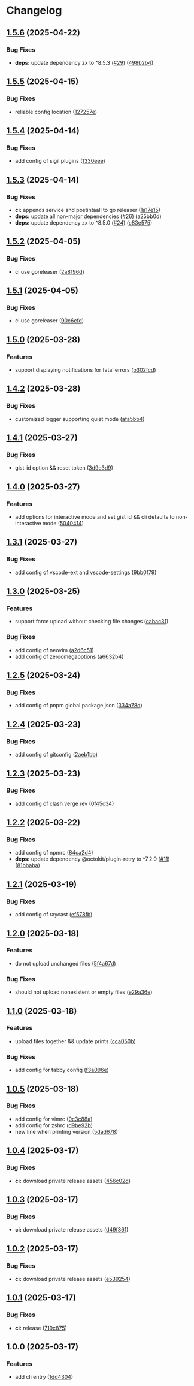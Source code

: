 # Changelog

## [1.5.6](https://github.com/GloryWong/updown/compare/v1.5.5...v1.5.6) (2025-04-22)


### Bug Fixes

* **deps:** update dependency zx to ^8.5.3 ([#29](https://github.com/GloryWong/updown/issues/29)) ([498b2b4](https://github.com/GloryWong/updown/commit/498b2b4df476d47ef04d74aeeaa8fbfbda879169))

## [1.5.5](https://github.com/GloryWong/updown/compare/v1.5.4...v1.5.5) (2025-04-15)


### Bug Fixes

* reliable config location ([127257e](https://github.com/GloryWong/updown/commit/127257ec67165cd98f2e0eda841469a4b197610a))

## [1.5.4](https://github.com/GloryWong/updown/compare/v1.5.3...v1.5.4) (2025-04-14)


### Bug Fixes

* add config of sigil plugins ([1330eee](https://github.com/GloryWong/updown/commit/1330eeefc65fc387b6f30b3d8703db33330ef868))

## [1.5.3](https://github.com/GloryWong/updown/compare/v1.5.2...v1.5.3) (2025-04-14)


### Bug Fixes

* **ci:** appends service and postintaall to go releaser ([1a17e15](https://github.com/GloryWong/updown/commit/1a17e1536d0c5773062b4de064a6498c11e83d94))
* **deps:** update all non-major dependencies ([#26](https://github.com/GloryWong/updown/issues/26)) ([a25bb0d](https://github.com/GloryWong/updown/commit/a25bb0d9d279b0fb77aa0496c525ca5ccfc20a76))
* **deps:** update dependency zx to ^8.5.0 ([#24](https://github.com/GloryWong/updown/issues/24)) ([c83e575](https://github.com/GloryWong/updown/commit/c83e575057abf20856d5172b80fb81b3c9db3c66))

## [1.5.2](https://github.com/GloryWong/updown/compare/v1.5.1...v1.5.2) (2025-04-05)


### Bug Fixes

* ci use goreleaser ([2a8196d](https://github.com/GloryWong/updown/commit/2a8196d9e3aa70a369631cd697f0bf261b6109ef))

## [1.5.1](https://github.com/GloryWong/updown/compare/v1.5.0...v1.5.1) (2025-04-05)


### Bug Fixes

* ci use goreleaser ([90c6cfd](https://github.com/GloryWong/updown/commit/90c6cfda4d3e7414f7d065255a2ed761f295f3e6))

## [1.5.0](https://github.com/GloryWong/updown/compare/v1.4.2...v1.5.0) (2025-03-28)


### Features

* support displaying notifications for fatal errors ([b302fcd](https://github.com/GloryWong/updown/commit/b302fcd895a7c8e211cee8621e05aa44b0b7b5bd))

## [1.4.2](https://github.com/GloryWong/updown/compare/v1.4.1...v1.4.2) (2025-03-28)


### Bug Fixes

* customized logger supporting quiet mode ([afa5bb4](https://github.com/GloryWong/updown/commit/afa5bb4e3ac83809dad1591909f2952c07d2d981))

## [1.4.1](https://github.com/GloryWong/updown/compare/v1.4.0...v1.4.1) (2025-03-27)


### Bug Fixes

* gist-id option && reset token ([3d9e3d9](https://github.com/GloryWong/updown/commit/3d9e3d97689c402ba08eb6e2c5de3c33a7871347))

## [1.4.0](https://github.com/GloryWong/updown/compare/v1.3.1...v1.4.0) (2025-03-27)


### Features

* add options for interactive mode and set gist id && cli defaults to non-interactive mode ([5040414](https://github.com/GloryWong/updown/commit/5040414379734af14e925c55a1e8bb65762a2b79))

## [1.3.1](https://github.com/GloryWong/updown/compare/v1.3.0...v1.3.1) (2025-03-27)


### Bug Fixes

* add config of vscode-ext and vscode-settings ([9bb0f79](https://github.com/GloryWong/updown/commit/9bb0f795a277f089dcf06c1aa1204709d302eec3))

## [1.3.0](https://github.com/GloryWong/updown/compare/v1.2.5...v1.3.0) (2025-03-25)


### Features

* support force upload without checking file changes ([cabac31](https://github.com/GloryWong/updown/commit/cabac317fceb330d9c88219c9664556c31eabc32))


### Bug Fixes

* add config of neovim ([a2d6c51](https://github.com/GloryWong/updown/commit/a2d6c51cebb626f24f6cc209bf9860fc05d9109c))
* add config of zeroomegaoptions ([a6632b4](https://github.com/GloryWong/updown/commit/a6632b48c9dc4a7cdee80d617b5de04dceaa93bd))

## [1.2.5](https://github.com/GloryWong/updown/compare/v1.2.4...v1.2.5) (2025-03-24)


### Bug Fixes

* add config of pnpm global package json ([334a78d](https://github.com/GloryWong/updown/commit/334a78d41a1a681f2ff343259ca6c488d1be5104))

## [1.2.4](https://github.com/GloryWong/updown/compare/v1.2.3...v1.2.4) (2025-03-23)


### Bug Fixes

* add config of gitconfig ([2aeb1bb](https://github.com/GloryWong/updown/commit/2aeb1bb7c73e24aaf365f4e258d1dd45e3547477))

## [1.2.3](https://github.com/GloryWong/updown/compare/v1.2.2...v1.2.3) (2025-03-23)


### Bug Fixes

* add config of clash verge rev ([0f45c34](https://github.com/GloryWong/updown/commit/0f45c34d89abc7769f9c847264242d666469eb2c))

## [1.2.2](https://github.com/GloryWong/updown/compare/v1.2.1...v1.2.2) (2025-03-22)


### Bug Fixes

* add config of npmrc ([84ca2d4](https://github.com/GloryWong/updown/commit/84ca2d466762b2e58ea4f1cef0d8433851f9ce13))
* **deps:** update dependency @octokit/plugin-retry to ^7.2.0 ([#11](https://github.com/GloryWong/updown/issues/11)) ([81bbaba](https://github.com/GloryWong/updown/commit/81bbababffaf12df3876c0e2f30c282c570d8b0a))

## [1.2.1](https://github.com/GloryWong/updown/compare/v1.2.0...v1.2.1) (2025-03-19)


### Bug Fixes

* add config of raycast ([ef578fb](https://github.com/GloryWong/updown/commit/ef578fbca81e4189068b5944d7395d472242245b))

## [1.2.0](https://github.com/GloryWong/updown/compare/v1.1.0...v1.2.0) (2025-03-18)


### Features

* do not upload unchanged files ([5f4a67d](https://github.com/GloryWong/updown/commit/5f4a67d81aaadd7278683ede2d81c996c15e76cb))


### Bug Fixes

* should not upload nonexistent or empty files ([e29a36e](https://github.com/GloryWong/updown/commit/e29a36e12a34a8be8b3f019809b7cc6fa04c7ee6))

## [1.1.0](https://github.com/GloryWong/updown/compare/v1.0.5...v1.1.0) (2025-03-18)


### Features

* upload files together && update prints ([cca050b](https://github.com/GloryWong/updown/commit/cca050b6d263532740ff445dc7ddca0cd1444fdb))


### Bug Fixes

* add config for tabby config ([f3a096e](https://github.com/GloryWong/updown/commit/f3a096e1e9232d7cd2093a8ad228b8a2bbed1795))

## [1.0.5](https://github.com/GloryWong/updown/compare/v1.0.4...v1.0.5) (2025-03-18)


### Bug Fixes

* add config for vimrc ([0c3c88a](https://github.com/GloryWong/updown/commit/0c3c88ae56ac04923f98b688c3a7fe2612a12c00))
* add config for zshrc ([d9be92b](https://github.com/GloryWong/updown/commit/d9be92bd11738e73cbd26e21db246891e20c5c4f))
* new line when printing version ([5dad678](https://github.com/GloryWong/updown/commit/5dad6781f327889014a3b731d7b99832d704a182))

## [1.0.4](https://github.com/GloryWong/updown/compare/v1.0.3...v1.0.4) (2025-03-17)


### Bug Fixes

* **ci:** download private release assets ([456c02d](https://github.com/GloryWong/updown/commit/456c02deda11e2a9467053109e67c3530a7025d5))

## [1.0.3](https://github.com/GloryWong/updown/compare/v1.0.2...v1.0.3) (2025-03-17)


### Bug Fixes

* **ci:** download private release assets ([d49f361](https://github.com/GloryWong/updown/commit/d49f361257670c083ece869cdf75523368b8aa57))

## [1.0.2](https://github.com/GloryWong/updown/compare/v1.0.1...v1.0.2) (2025-03-17)


### Bug Fixes

* **ci:** download private release assets ([e539254](https://github.com/GloryWong/updown/commit/e5392547634bf9afad7bbcd05fd8b1884e9480bc))

## [1.0.1](https://github.com/GloryWong/updown/compare/v1.0.0...v1.0.1) (2025-03-17)


### Bug Fixes

* **ci:** release ([719c875](https://github.com/GloryWong/updown/commit/719c875f6c5265d86f040f98757a40877bdf3816))

## 1.0.0 (2025-03-17)


### Features

* add cli entry ([1dd4304](https://github.com/GloryWong/updown/commit/1dd43048bec17823413fa96edcbc1fb388d48241))
